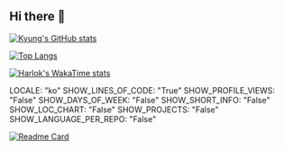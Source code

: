 ## Hi there 👋
[![Kyung's GitHub stats](https://github-readme-stats.vercel.app/api?username=kyung412820&show_icons=true&theme=synthwave)](https://github.com/kyung412820)


[![Top Langs](https://github-readme-stats.vercel.app/api/top-langs/?username=kyung412820&layout=compact)](https://github.com/kyung412820/github-readme-stats)

[![Harlok's WakaTime stats](https://github-readme-stats.vercel.app/api/wakatime?username=kyung412820)](https://github.com/kyung412820/github-readme-stats)

<!--START_SECTION:waka-->
LOCALE: "ko"
SHOW_LINES_OF_CODE: "True"
SHOW_PROFILE_VIEWS: "False"
SHOW_DAYS_OF_WEEK: "False"
SHOW_SHORT_INFO: "False"
SHOW_LOC_CHART: "False"
SHOW_PROJECTS: "False"
SHOW_LANGUAGE_PER_REPO: "False"
<!--END_SECTION:waka-->
  
[![Readme Card](https://github-readme-stats.vercel.app/api/pin/?username=kyung412820&repo=github-readme-stats)](https://github.com/kyung412820/github-readme-stats)
<!--
**kyung412820/kyung412820** is a ✨ _special_ ✨ repository because its `README.md` (this file) appears on your GitHub profile.

Here are some ideas to get you started:

- 🔭 I’m currently working on ...
- 🌱 I’m currently learning ...
- 👯 I’m looking to collaborate on ...
- 🤔 I’m looking for help with ...
- 💬 Ask me about ...
- 📫 How to reach me: ...
- 😄 Pronouns: ...
- ⚡ Fun fact: ...
-->
